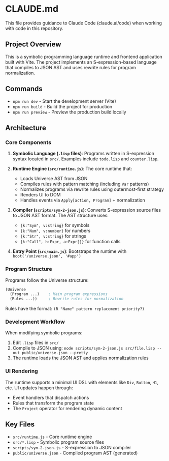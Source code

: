 # CLAUDE.md

This file provides guidance to Claude Code (claude.ai/code) when working with code in this repository.

## Project Overview

This is a symbolic programming language runtime and frontend application built with Vite. The project implements an S-expression-based language that compiles to JSON AST and uses rewrite rules for program normalization.

## Commands

- `npm run dev` - Start the development server (Vite)
- `npm run build` - Build the project for production
- `npm run preview` - Preview the production build locally

## Architecture

### Core Components

1. **Symbolic Language (`.lisp` files)**: Programs written in S-expression syntax located in `src/`. Examples include `todo.lisp` and `counter.lisp`.

2. **Runtime Engine (`src/runtime.js`)**: The core runtime that:
   - Loads Universe AST from JSON
   - Compiles rules with pattern matching (including `Var` patterns)
   - Normalizes programs via rewrite rules using outermost-first strategy
   - Renders UI to DOM
   - Handles events via `Apply[action, Program]` + normalization

3. **Compiler (`scripts/sym-2-json.js`)**: Converts S-expression source files to JSON AST format. The AST structure uses:
   - `{k:"Sym", v:string}` for symbols
   - `{k:"Num", v:number}` for numbers
   - `{k:"Str", v:string}` for strings
   - `{k:"Call", h:Expr, a:Expr[]}` for function calls

4. **Entry Point (`src/main.js`)**: Bootstraps the runtime with `boot('/universe.json', '#app')`

### Program Structure

Programs follow the Universe structure:
```lisp
(Universe
  (Program ...)    ; Main program expressions
  (Rules ...))     ; Rewrite rules for normalization
```

Rules have the format: `(R "Name" pattern replacement priority?)`

### Development Workflow

When modifying symbolic programs:
1. Edit `.lisp` files in `src/`
2. Compile to JSON using: `node scripts/sym-2-json.js src/file.lisp --out public/universe.json --pretty`
3. The runtime loads the JSON AST and applies normalization rules

### UI Rendering

The runtime supports a minimal UI DSL with elements like `Div`, `Button`, `H1`, etc. UI updates happen through:
- Event handlers that dispatch actions
- Rules that transform the program state
- The `Project` operator for rendering dynamic content

## Key Files

- `src/runtime.js` - Core runtime engine
- `src/*.lisp` - Symbolic program source files
- `scripts/sym-2-json.js` - S-expression to JSON compiler
- `public/universe.json` - Compiled program AST (generated)